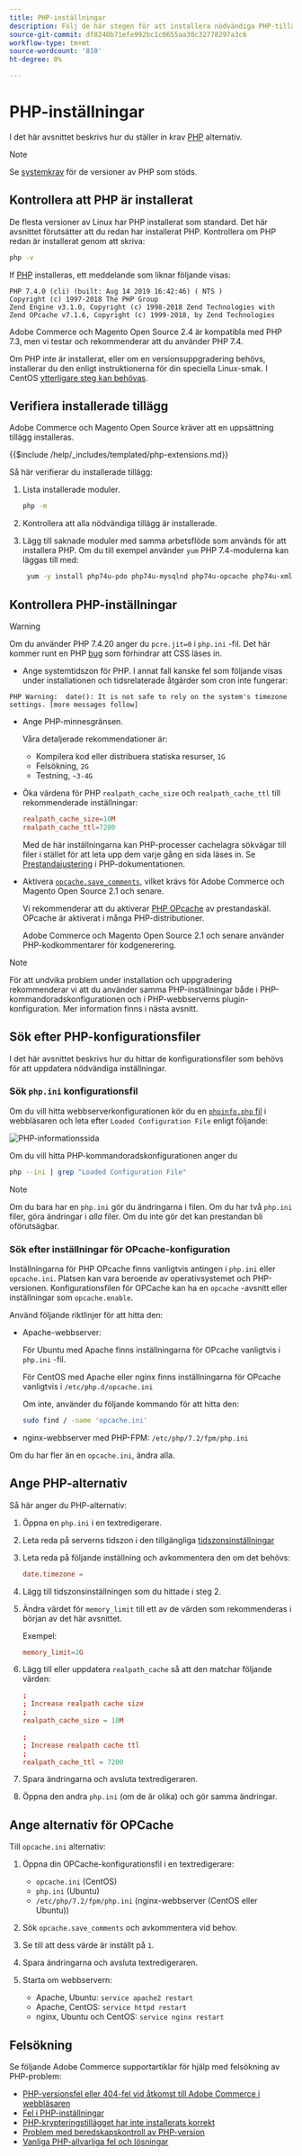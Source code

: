 ```yaml
---
title: PHP-inställningar
description: Följ de här stegen för att installera nödvändiga PHP-tillägg och konfigurera PHP-inställningar för lokala installationer av Adobe Commerce och Magento Open Source.
source-git-commit: df8240b71efe992bc1c0655aa30c32778297a3c6
workflow-type: tm+mt
source-wordcount: '810'
ht-degree: 0%

---
```



# PHP-inställningar

I det här avsnittet beskrivs hur du ställer in krav [PHP](https://glossary.magento.com/php) alternativ.

>[!NOTE]
>
>Se [systemkrav](../system-requirements.md) för de versioner av PHP som stöds.

## Kontrollera att PHP är installerat

De flesta versioner av Linux har PHP installerat som standard. Det här avsnittet förutsätter att du redan har installerat PHP. Kontrollera om PHP redan är installerat genom att skriva:

```bash
php -v
```

If [PHP](https://glossary.magento.com/php) installeras, ett meddelande som liknar följande visas:

```terminal
PHP 7.4.0 (cli) (built: Aug 14 2019 16:42:46) ( NTS )
Copyright (c) 1997-2018 The PHP Group
Zend Engine v3.1.0, Copyright (c) 1998-2018 Zend Technologies with Zend OPcache v7.1.6, Copyright (c) 1999-2018, by Zend Technologies
```

Adobe Commerce och Magento Open Source 2.4 är kompatibla med PHP 7.3, men vi testar och rekommenderar att du använder PHP 7.4.

Om PHP inte är installerat, eller om en versionsuppgradering behövs, installerar du den enligt instruktionerna för din speciella Linux-smak.
I CentOS [ytterligare steg kan behövas](https://wiki.centos.org/HowTos/php7).

## Verifiera installerade tillägg

Adobe Commerce och Magento Open Source kräver att en uppsättning tillägg installeras.

{{$include /help/_includes/templated/php-extensions.md}}

Så här verifierar du installerade tillägg:

1. Lista installerade moduler.

   ```bash
   php -m
   ```

1. Kontrollera att alla nödvändiga tillägg är installerade.
1. Lägg till saknade moduler med samma arbetsflöde som används för att installera PHP. Om du till exempel använder `yum` PHP 7.4-modulerna kan läggas till med:

   ```bash
    yum -y install php74u-pdo php74u-mysqlnd php74u-opcache php74u-xml php74u-gd php74u-devel php74u-mysql php74u-intl php74u-mbstring php74u-bcmath php74u-json php74u-iconv php74u-soap
   ```

## Kontrollera PHP-inställningar

>[!WARNING]
>
>Om du använder PHP 7.4.20 anger du `pcre.jit=0` i `php.ini` -fil. Det här kommer runt en PHP [bug](https://bugs.php.net/bug.php?id=81101) som förhindrar att CSS läses in.

- Ange systemtidszon för PHP. I annat fall kanske fel som följande visas under installationen och tidsrelaterade åtgärder som cron inte fungerar:

```terminal
PHP Warning:  date(): It is not safe to rely on the system's timezone settings. [more messages follow]
```

- Ange PHP-minnesgränsen.

   Våra detaljerade rekommendationer är:

   - Kompilera kod eller distribuera statiska resurser, `1G`
   - Felsökning, `2G`
   - Testning, `~3-4G`

- Öka värdena för PHP `realpath_cache_size` och `realpath_cache_ttl` till rekommenderade inställningar:

   ```conf
   realpath_cache_size=10M
   realpath_cache_ttl=7200
   ```

   Med de här inställningarna kan PHP-processer cachelagra sökvägar till filer i stället för att leta upp dem varje gång en sida läses in. Se [Prestandajustering](https://www.php.net/manual/en/ini.core.php) i PHP-dokumentationen.

- Aktivera [`opcache.save_comments`](https://www.php.net/manual/en/opcache.configuration.php#ini.opcache.save-comments), vilket krävs för Adobe Commerce och Magento Open Source 2.1 och senare.

   Vi rekommenderar att du aktiverar [PHP OPcache](https://www.php.net/manual/en/book.opcache.php) av prestandaskäl. OPcache är aktiverat i många PHP-distributioner.

   Adobe Commerce och Magento Open Source 2.1 och senare använder PHP-kodkommentarer för kodgenerering.

>[!NOTE]
>
>För att undvika problem under installation och uppgradering rekommenderar vi att du använder samma PHP-inställningar både i PHP-kommandoradskonfigurationen och i PHP-webbserverns plugin-konfiguration. Mer information finns i nästa avsnitt.

## Sök efter PHP-konfigurationsfiler

I det här avsnittet beskrivs hur du hittar de konfigurationsfiler som behövs för att uppdatera nödvändiga inställningar.

### Sök `php.ini` konfigurationsfil

Om du vill hitta webbserverkonfigurationen kör du en [`phpinfo.php` fil](optional-software.md#create-phpinfophp) i webbläsaren och leta efter `Loaded Configuration File` enligt följande:

![PHP-informationssida](../../assets/installation/config_phpini-webserver.png)

Om du vill hitta PHP-kommandoradskonfigurationen anger du

```bash
php --ini | grep "Loaded Configuration File"
```

>[!NOTE]
>
>Om du bara har en `php.ini` gör du ändringarna i filen. Om du har två `php.ini` filer, göra ändringar i *alla* filer. Om du inte gör det kan prestandan bli oförutsägbar.

### Sök efter inställningar för OPcache-konfiguration

Inställningarna för PHP OPcache finns vanligtvis antingen i `php.ini` eller `opcache.ini`. Platsen kan vara beroende av operativsystemet och PHP-versionen. Konfigurationsfilen för OPCache kan ha en `opcache` -avsnitt eller inställningar som `opcache.enable`.

Använd följande riktlinjer för att hitta den:

- Apache-webbserver:

   För Ubuntu med Apache finns inställningarna för OPcache vanligtvis i `php.ini` -fil.

   För CentOS med Apache eller nginx finns inställningarna för OPcache vanligtvis i `/etc/php.d/opcache.ini`

   Om inte, använder du följande kommando för att hitta den:

   ```bash
   sudo find / -name 'opcache.ini'
   ```

- nginx-webbserver med PHP-FPM: `/etc/php/7.2/fpm/php.ini`

Om du har fler än en `opcache.ini`, ändra alla.

## Ange PHP-alternativ

Så här anger du PHP-alternativ:

1. Öppna en `php.ini` i en textredigerare.
1. Leta reda på serverns tidszon i den tillgängliga [tidszonsinställningar](https://www.php.net/manual/en/timezones.php)
1. Leta reda på följande inställning och avkommentera den om det behövs:

   ```conf
   date.timezone =
   ```

1. Lägg till tidszonsinställningen som du hittade i steg 2.

1. Ändra värdet för `memory_limit` till ett av de värden som rekommenderas i början av det här avsnittet.

   Exempel:

   ```conf
   memory_limit=2G
   ```

1. Lägg till eller uppdatera `realpath_cache` så att den matchar följande värden:

   ```conf
   ;
   ; Increase realpath cache size
   ;
   realpath_cache_size = 10M
   
   ;
   ; Increase realpath cache ttl
   ;
   realpath_cache_ttl = 7200
   ```

1. Spara ändringarna och avsluta textredigeraren.

1. Öppna den andra `php.ini` (om de är olika) och gör samma ändringar.

## Ange alternativ för OPCache

Till `opcache.ini` alternativ:

1. Öppna din OPCache-konfigurationsfil i en textredigerare:

   - `opcache.ini` (CentOS)
   - `php.ini` (Ubuntu)
   - `/etc/php/7.2/fpm/php.ini` (nginx-webbserver (CentOS eller Ubuntu))

1. Sök `opcache.save_comments` och avkommentera vid behov.
1. Se till att dess värde är inställt på `1`.
1. Spara ändringarna och avsluta textredigeraren.
1. Starta om webbservern:

   - Apache, Ubuntu: `service apache2 restart`
   - Apache, CentOS: `service httpd restart`
   - nginx, Ubuntu och CentOS: `service nginx restart`

## Felsökning

Se följande Adobe Commerce supportartiklar för hjälp med felsökning av PHP-problem:

- [PHP-versionsfel eller 404-fel vid åtkomst till Adobe Commerce i webbläsaren](https://support.magento.com/hc/en-us/articles/360033117152-PHP-version-error-or-404-error-when-accessing-Magento-in-browser)
- [Fel i PHP-inställningar](https://support.magento.com/hc/en-us/articles/360034599631-PHP-settings-errors)
- [PHP-krypteringstillägget har inte installerats korrekt](https://support.magento.com/hc/en-us/articles/360034280132-PHP-mcrypt-extension-not-installed-properly-)
- [Problem med beredskapskontroll av PHP-version](https://support.magento.com/hc/en-us/articles/360033546411)
- [Vanliga PHP-allvarliga fel och lösningar](https://support.magento.com/hc/en-us/articles/360030568432)
